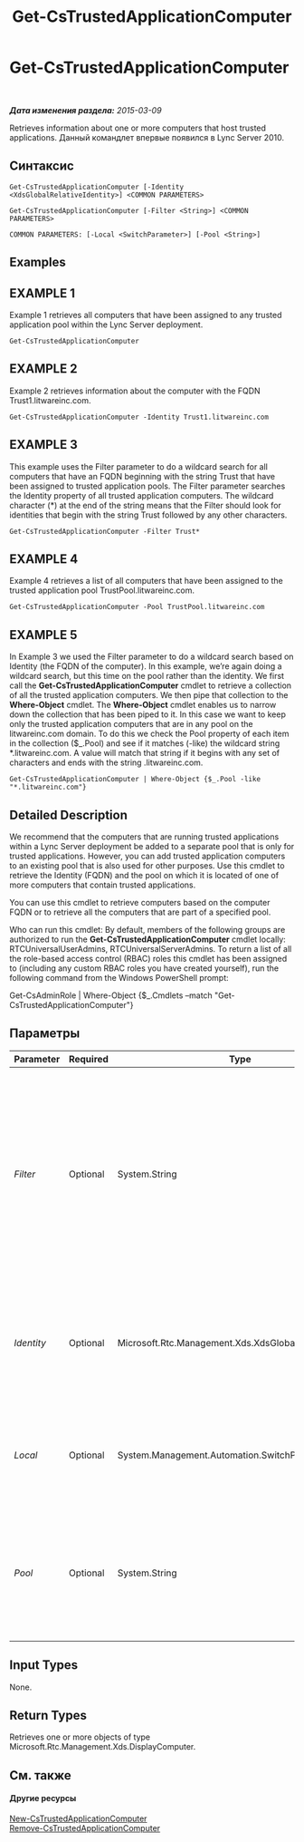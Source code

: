﻿---
title: Get-CsTrustedApplicationComputer
TOCTitle: Get-CsTrustedApplicationComputer
ms:assetid: 360796d8-48c7-4ce2-9bb4-1f8967562f24
ms:mtpsurl: https://technet.microsoft.com/ru-ru/library/Gg425843(v=OCS.15)
ms:contentKeyID: 49309420
ms.date: 05/19/2016
mtps_version: v=OCS.15
ms.translationtype: HT
---

# Get-CsTrustedApplicationComputer

 

_**Дата изменения раздела:** 2015-03-09_

Retrieves information about one or more computers that host trusted applications. Данный командлет впервые появился в Lync Server 2010.

## Синтаксис

    Get-CsTrustedApplicationComputer [-Identity <XdsGlobalRelativeIdentity>] <COMMON PARAMETERS>

    Get-CsTrustedApplicationComputer [-Filter <String>] <COMMON PARAMETERS>

    COMMON PARAMETERS: [-Local <SwitchParameter>] [-Pool <String>]

## Examples

## EXAMPLE 1

Example 1 retrieves all computers that have been assigned to any trusted application pool within the Lync Server deployment.

    Get-CsTrustedApplicationComputer

## EXAMPLE 2

Example 2 retrieves information about the computer with the FQDN Trust1.litwareinc.com.

    Get-CsTrustedApplicationComputer -Identity Trust1.litwareinc.com

## EXAMPLE 3

This example uses the Filter parameter to do a wildcard search for all computers that have an FQDN beginning with the string Trust that have been assigned to trusted application pools. The Filter parameter searches the Identity property of all trusted application computers. The wildcard character (\*) at the end of the string means that the Filter should look for identities that begin with the string Trust followed by any other characters.

    Get-CsTrustedApplicationComputer -Filter Trust*

## EXAMPLE 4

Example 4 retrieves a list of all computers that have been assigned to the trusted application pool TrustPool.litwareinc.com.

    Get-CsTrustedApplicationComputer -Pool TrustPool.litwareinc.com

## EXAMPLE 5

In Example 3 we used the Filter parameter to do a wildcard search based on Identity (the FQDN of the computer). In this example, we’re again doing a wildcard search, but this time on the pool rather than the identity. We first call the **Get-CsTrustedApplicationComputer** cmdlet to retrieve a collection of all the trusted application computers. We then pipe that collection to the **Where-Object** cmdlet. The **Where-Object** cmdlet enables us to narrow down the collection that has been piped to it. In this case we want to keep only the trusted application computers that are in any pool on the litwareinc.com domain. To do this we check the Pool property of each item in the collection ($\_.Pool) and see if it matches (-like) the wildcard string \*.litwareinc.com. A value will match that string if it begins with any set of characters and ends with the string .litwareinc.com.

    Get-CsTrustedApplicationComputer | Where-Object {$_.Pool -like "*.litwareinc.com"}

## Detailed Description

We recommend that the computers that are running trusted applications within a Lync Server deployment be added to a separate pool that is only for trusted applications. However, you can add trusted application computers to an existing pool that is also used for other purposes. Use this cmdlet to retrieve the Identity (FQDN) and the pool on which it is located of one of more computers that contain trusted applications.

You can use this cmdlet to retrieve computers based on the computer FQDN or to retrieve all the computers that are part of a specified pool.

Who can run this cmdlet: By default, members of the following groups are authorized to run the **Get-CsTrustedApplicationComputer** cmdlet locally: RTCUniversalUserAdmins, RTCUniversalServerAdmins. To return a list of all the role-based access control (RBAC) roles this cmdlet has been assigned to (including any custom RBAC roles you have created yourself), run the following command from the Windows PowerShell prompt:

Get-CsAdminRole | Where-Object {$\_.Cmdlets –match "Get-CsTrustedApplicationComputer"}

## Параметры


<table>
<colgroup>
<col style="width: 25%" />
<col style="width: 25%" />
<col style="width: 25%" />
<col style="width: 25%" />
</colgroup>
<thead>
<tr class="header">
<th>Parameter</th>
<th>Required</th>
<th>Type</th>
<th>Description</th>
</tr>
</thead>
<tbody>
<tr class="odd">
<td><p><em>Filter</em></p></td>
<td><p>Optional</p></td>
<td><p>System.String</p></td>
<td><p>A string that includes wildcards that enables you to retrieve trusted computers based on Identity values that match the given wildcard string.</p></td>
</tr>
<tr class="even">
<td><p><em>Identity</em></p></td>
<td><p>Optional</p></td>
<td><p>Microsoft.Rtc.Management.Xds.XdsGlobalRelativeIdentity</p></td>
<td><p>The fully qualified domain name (FQDN) of the computer you want to retrieve.</p></td>
</tr>
<tr class="odd">
<td><p><em>Local</em></p></td>
<td><p>Optional</p></td>
<td><p>System.Management.Automation.SwitchParameter</p></td>
<td><p>When present, returns information only for the local computer.</p></td>
</tr>
<tr class="even">
<td><p><em>Pool</em></p></td>
<td><p>Optional</p></td>
<td><p>System.String</p></td>
<td><p>The FQDN of the trusted application pool for which you want to retrieve computer information.</p></td>
</tr>
</tbody>
</table>


## Input Types

None.

## Return Types

Retrieves one or more objects of type Microsoft.Rtc.Management.Xds.DisplayComputer.

## См. также

#### Другие ресурсы

[New-CsTrustedApplicationComputer](new-cstrustedapplicationcomputer.md)  
[Remove-CsTrustedApplicationComputer](remove-cstrustedapplicationcomputer.md)

